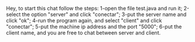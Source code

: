 Hey, to start this chat follow the steps:
1-open the file test.java and run it;
2-select the option "server" and click "conectar";
3-put the server name and click "ok";
4-run the program again, and select "client" and click "conectar";
5-put the machine ip address and the port "5000";
6-put the client name, and you are free to chat between server and client.
